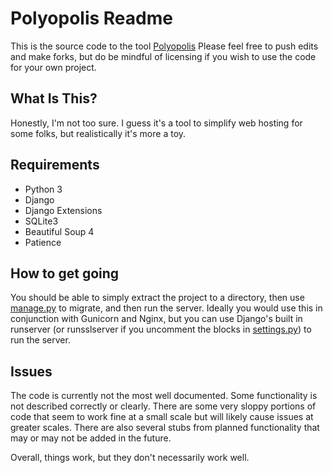 
# Polyopolis Readme
This is the source code to the tool [Polyopolis]()
Please feel free to push edits and make forks, but do be mindful of licensing if you wish to use the code for your own project.
## What Is This?
Honestly, I'm not too sure. I guess it's a tool to simplify web hosting for some folks, but realistically it's more a toy.

## Requirements
- Python 3
- Django
- Django Extensions
- SQLite3
- Beautiful Soup 4
- Patience

## How to get going
You should be able to simply extract the project to a directory, then use [manage.py](manage.py) to migrate, and then run the server. Ideally you would use this in conjunction with Gunicorn and Nginx, but you can use Django's built in runserver (or runsslserver if you uncomment the blocks in [settings.py](polyopolis/settings.py)) to run the server.

## Issues
The code is currently not the most well documented. Some functionality is not described correctly or clearly. There are some very sloppy portions of code that seem to work fine at a small scale but will likely cause issues at greater scales. There are also several stubs from planned functionality that may or may not be added in the future.

Overall, things work, but they don't necessarily work well. 
